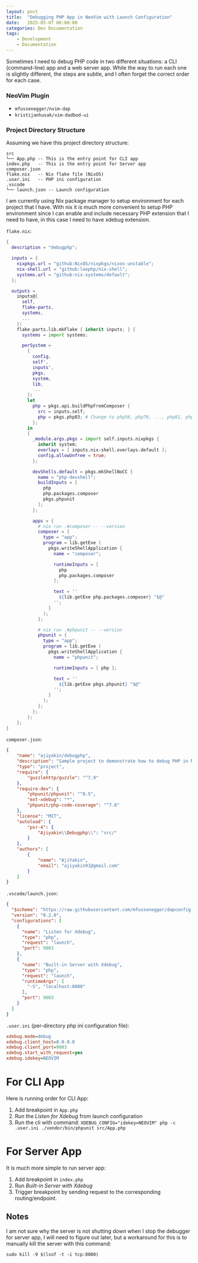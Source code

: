 ```yaml
---
layout: post
title:  "Debugging PHP App in NeoVim with Launch Configuration"
date:   2025-05-07 06:00:00
categories: Dev Documentation
tags:
    - Development
    - Documentation
---
```


Sometimes I need to debug PHP code in two different situations: a CLI (command-line)
app and a web server app. While the way to run each one is slightly different, the
steps are subtle, and I often forget the correct order for each case.

### NeoVim Plugin
- `mfussenegger/nvim-dap`
- `kristijanhusak/vim-dadbod-ui`

### Project Directory Structure
Assuming we have this project directory structure:
```
src
└── App.php -- This is the entry point for CLI app
index.php   -- This is the entry point for Server app
composer.json
flake.nix   -- Nix flake file (NixOS)
.user.ini   -- PHP ini configuration
.vscode
└── launch.json -- Launch configuration
```

I am currently using Nix package manager to setup environment for each project that I have. With nix it is much more convenient to setup PHP environment since I can enable and include necessary PHP extension that I need to have, in this case I need to have xdebug extension.

`flake.nix`:
```nix
{
  description = "debugphp";

  inputs = {
    nixpkgs.url = "github:NixOS/nixpkgs/nixos-unstable";
    nix-shell.url = "github:loophp/nix-shell";
    systems.url = "github:nix-systems/default";
  };

  outputs =
    inputs@{
      self,
      flake-parts,
      systems,
      ...
    }:
    flake-parts.lib.mkFlake { inherit inputs; } {
      systems = import systems;

      perSystem =
        {
          config,
          self',
          inputs',
          pkgs,
          system,
          lib,
          ...
        }:
        let
          php = pkgs.api.buildPhpFromComposer {
            src = inputs.self;
            php = pkgs.php83; # Change to php56, php70, ..., php81, php82, php83 etc.
          };
        in
        {
          _module.args.pkgs = import self.inputs.nixpkgs {
            inherit system;
            overlays = [ inputs.nix-shell.overlays.default ];
            config.allowUnfree = true;
          };

          devShells.default = pkgs.mkShellNoCC {
            name = "php-devshell";
            buildInputs = [
              php
              php.packages.composer
              pkgs.phpunit
            ];
          };

          apps = {
            # nix run .#composer -- --version
            composer = {
              type = "app";
              program = lib.getExe (
                pkgs.writeShellApplication {
                  name = "composer";

                  runtimeInputs = [
                    php
                    php.packages.composer
                  ];

                  text = ''
                    ${lib.getExe php.packages.composer} "$@"
                  '';
                }
              );
            };

            # nix run .#phpunit -- --version
            phpunit = {
              type = "app";
              program = lib.getExe (
                pkgs.writeShellApplication {
                  name = "phpunit";

                  runtimeInputs = [ php ];

                  text = ''
                    ${lib.getExe pkgs.phpunit} "$@"
                  '';
                }
              );
            };
          };
        };
    };
}
```

`composer.json`:
```json
{
    "name": "ajiyakin/debugphp",
    "description": "Sample project to demonstrate how to debug PHP in NeoVim",
    "type": "project",
    "require": {
        "guzzlehttp/guzzle": "^7.9"
    },
    "require-dev": {
        "phpunit/phpunit": "^8.5",
        "ext-xdebug": "*",
        "phpunit/php-code-coverage": "^7.0"
    },
    "license": "MIT",
    "autoload": {
        "psr-4": {
            "Ajiyakin\\Debugphp\\": "src/"
        }
    },
    "authors": [
        {
            "name": "AjiYakin",
            "email": "ajiyakin91@gmail.com"
        }
    ]
}
```

`.vscode/launch.json`:
```json
{
  "$schema": "https://raw.githubusercontent.com/mfussenegger/dapconfig-schema/master/dapconfig-schema.json",
  "version": "0.2.0",
  "configurations": [
    {
      "name": "Listen for Xdebug",
      "type": "php",
      "request": "launch",
      "port": 9003
    },
    {
      "name": "Built-in Server with Xdebug",
      "type": "php",
      "request": "launch",
      "runtimeArgs": [
        "-S", "localhost:8080"
      ],
      "port": 9003
    }
  ]
}
```

`.user.ini` (per-directory php ini configuration file):
```ini
xdebug.mode=debug
xdebug.client_host=0.0.0.0
xdebug.client_port=9003
xdebug.start_with_request=yes
xdebug.idekey=NEOVIM
```

# For CLI App
Here is running order for CLI App:
1. Add breakpoint in `App.php`
2. Run the *Listen for Xdebug* from launch configuration
3. Run the cli with command: `XDEBUG_CONFIG="idekey=NEOVIM" php -c .user.ini ./vendor/bin/phpunit src/App.php`
# For Server App
It is much more simple to run server app:
1. Add breakpoint in `index.php`
2. Run *Built-in Server with Xdebug*
3. Trigger breakpoint by sending request to the corresponding routing/endpoint.
## Notes
I am not sure why the server is not shutting down when I stop the debugger for server app, I will need to figure out later, but a workaround for this is to manually kill the server with this command:
```shell
sudo kill -9 $(lsof -t -i tcp:8080)
```

